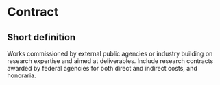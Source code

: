 # Contract
## Short definition
Works commissioned by external public agencies or industry building on research expertise and aimed at deliverables. Include research contracts awarded by federal agencies for both direct and indirect costs, and honoraria.
